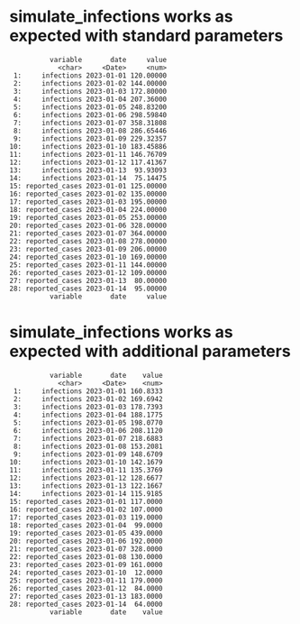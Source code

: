 # simulate_infections works as expected with standard parameters

              variable       date     value
                <char>     <Date>     <num>
     1:     infections 2023-01-01 120.00000
     2:     infections 2023-01-02 144.00000
     3:     infections 2023-01-03 172.80000
     4:     infections 2023-01-04 207.36000
     5:     infections 2023-01-05 248.83200
     6:     infections 2023-01-06 298.59840
     7:     infections 2023-01-07 358.31808
     8:     infections 2023-01-08 286.65446
     9:     infections 2023-01-09 229.32357
    10:     infections 2023-01-10 183.45886
    11:     infections 2023-01-11 146.76709
    12:     infections 2023-01-12 117.41367
    13:     infections 2023-01-13  93.93093
    14:     infections 2023-01-14  75.14475
    15: reported_cases 2023-01-01 125.00000
    16: reported_cases 2023-01-02 135.00000
    17: reported_cases 2023-01-03 195.00000
    18: reported_cases 2023-01-04 224.00000
    19: reported_cases 2023-01-05 253.00000
    20: reported_cases 2023-01-06 328.00000
    21: reported_cases 2023-01-07 364.00000
    22: reported_cases 2023-01-08 278.00000
    23: reported_cases 2023-01-09 206.00000
    24: reported_cases 2023-01-10 169.00000
    25: reported_cases 2023-01-11 144.00000
    26: reported_cases 2023-01-12 109.00000
    27: reported_cases 2023-01-13  80.00000
    28: reported_cases 2023-01-14  95.00000
              variable       date     value

# simulate_infections works as expected with additional parameters

              variable       date    value
                <char>     <Date>    <num>
     1:     infections 2023-01-01 160.8333
     2:     infections 2023-01-02 169.6942
     3:     infections 2023-01-03 178.7393
     4:     infections 2023-01-04 188.1775
     5:     infections 2023-01-05 198.0770
     6:     infections 2023-01-06 208.1120
     7:     infections 2023-01-07 218.6883
     8:     infections 2023-01-08 153.2081
     9:     infections 2023-01-09 148.6709
    10:     infections 2023-01-10 142.1679
    11:     infections 2023-01-11 135.3769
    12:     infections 2023-01-12 128.6677
    13:     infections 2023-01-13 122.1667
    14:     infections 2023-01-14 115.9185
    15: reported_cases 2023-01-01 117.0000
    16: reported_cases 2023-01-02 107.0000
    17: reported_cases 2023-01-03 119.0000
    18: reported_cases 2023-01-04  99.0000
    19: reported_cases 2023-01-05 439.0000
    20: reported_cases 2023-01-06 192.0000
    21: reported_cases 2023-01-07 328.0000
    22: reported_cases 2023-01-08 130.0000
    23: reported_cases 2023-01-09 161.0000
    24: reported_cases 2023-01-10  12.0000
    25: reported_cases 2023-01-11 179.0000
    26: reported_cases 2023-01-12  84.0000
    27: reported_cases 2023-01-13 183.0000
    28: reported_cases 2023-01-14  64.0000
              variable       date    value

